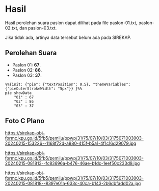 # Hasil

Hasil perolehan suara paslon dapat dilihat pada file paslon-01.txt, paslon-02.txt, dan paslon-03.txt.

Jika tidak ada, artinya data tersebut belum ada pada SIREKAP.

## Perolehan Suara

 * Paslon 01: **67**.
 * Paslon 02: **86**.
 * Paslon 03: **37**.

```mermaid
%%{init: {"pie": {"textPosition": 0.5}, "themeVariables": {"pieOuterStrokeWidth": "5px"}} }%%
pie showData
    "01" : 67
    "02" : 86
    "03" : 37
```
## Foto C Plano

https://sirekap-obj-formc.kpu.go.id/5fb5/pemilu/ppwp/31/75/07/10/03/3175071003003-20240215-153226--1168f72d-a880-415f-b5a1-4f1c16d29079.jpg

https://sirekap-obj-formc.kpu.go.id/5fb5/pemilu/ppwp/31/75/07/10/03/3175071003003-20240215-081813--fc83696a-b476-46ae-b1dc-1eef50c233d9.jpg

https://sirekap-obj-formc.kpu.go.id/5fb5/pemilu/ppwp/31/75/07/10/03/3175071003003-20240215-081818--8397e01a-633c-40ca-b143-2b6dbfadd02a.jpg
